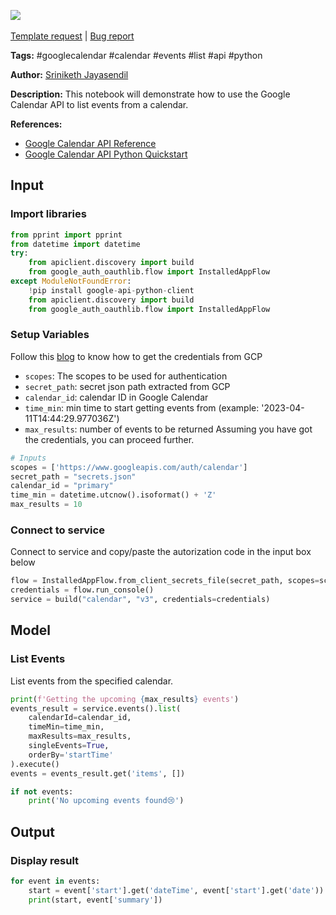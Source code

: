 <a href="https://app.naas.ai/user-redirect/naas/downloader?url=https://raw.githubusercontent.com/jupyter-naas/awesome-notebooks/master/Google%20Calendar/Google_Calendar_List_events_from_calendar.ipynb" target="_parent"><img src="https://naasai-public.s3.eu-west-3.amazonaws.com/open_in_naas.svg"/></a><br><br><a href="https://github.com/jupyter-naas/awesome-notebooks/issues/new?assignees=&labels=&template=template-request.md&title=Tool+-+Action+of+the+notebook+">Template request</a> | <a href="https://github.com/jupyter-naas/awesome-notebooks/issues/new?assignees=&labels=bug&template=bug_report.md&title=Google+Calendar+-+List+events+from+calendar:+Error+short+description">Bug report</a>

**Tags:** #googlecalendar #calendar #events #list #api #python

**Author:** [Sriniketh Jayasendil](https://www.linkedin.com/in/sriniketh-jayasendil)

**Description:** This notebook will demonstrate how to use the Google Calendar API to list events from a calendar.

**References:**
- [Google Calendar API Reference](https://developers.google.com/calendar/api/v3/reference/events/list)
- [Google Calendar API Python Quickstart](https://developers.google.com/calendar/quickstart/python)

## Input

### Import libraries


```python
from pprint import pprint
from datetime import datetime
try:
    from apiclient.discovery import build
    from google_auth_oauthlib.flow import InstalledAppFlow
except ModuleNotFoundError:
    !pip install google-api-python-client
    from apiclient.discovery import build
    from google_auth_oauthlib.flow import InstalledAppFlow
```

### Setup Variables
Follow this [blog](https://blog.sriniketh.design/getting-credentials-from-gcp-google-cloud-platform) to know how to get the credentials from GCP
- `scopes`: The scopes to be used for authentication
- `secret_path`: secret json path extracted from GCP
- `calendar_id`: calendar ID in Google Calendar
- `time_min`: min time to start getting events from (example: '2023-04-11T14:44:29.977036Z')
- `max_results`: number of events to be returned
Assuming you have got the credentials, you can proceed further.


```python
# Inputs
scopes = ['https://www.googleapis.com/auth/calendar']
secret_path = "secrets.json"
calendar_id = "primary"
time_min = datetime.utcnow().isoformat() + 'Z'
max_results = 10
```

### Connect to service
Connect to service and copy/paste the autorization code in the input box below


```python
flow = InstalledAppFlow.from_client_secrets_file(secret_path, scopes=scopes)
credentials = flow.run_console()
service = build("calendar", "v3", credentials=credentials)
```

## Model

### List Events

List events from the specified calendar.


```python
print(f'Getting the upcoming {max_results} events')
events_result = service.events().list(
    calendarId=calendar_id,
    timeMin=time_min,
    maxResults=max_results,
    singleEvents=True,
    orderBy='startTime'
).execute()
events = events_result.get('items', [])

if not events:
    print('No upcoming events found😢')
```

## Output

### Display result


```python
for event in events:
    start = event['start'].get('dateTime', event['start'].get('date'))
    print(start, event['summary'])
```

 
